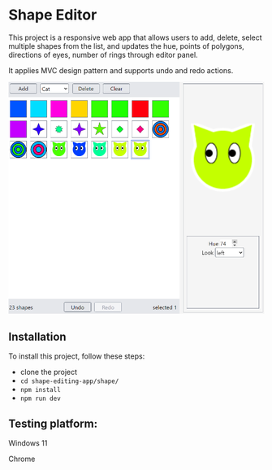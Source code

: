 # Shape Editor

This project is a responsive web app that allows users to add, delete, select multiple shapes from the list, and updates the hue, points of polygons, directions of eyes, number of rings through editor panel. 

It applies MVC design pattern and supports undo and redo actions. 


![screenshot](https://github.com/KOMAX233/shape-editor/blob/master/image.png)

<!-- ## Features

- Feature 1
- Feature 2
- Feature 3 -->

## Installation

To install this project, follow these steps:

- clone the project
- `cd shape-editing-app/shape/`
- `npm install`
- `npm run dev`


## Testing platform:

Windows 11

Chrome
